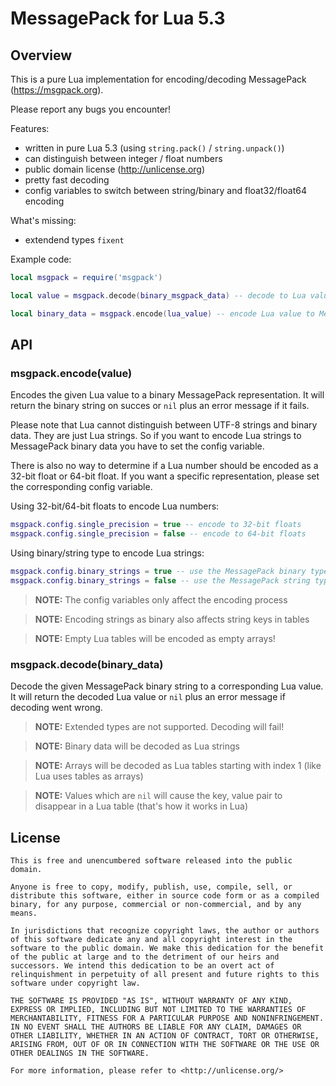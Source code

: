 # MessagePack for Lua 5.3

## Overview

This is a pure Lua implementation for encoding/decoding MessagePack (https://msgpack.org).

Please report any bugs you encounter!

Features:
- written in pure Lua 5.3 (using ```string.pack()``` / ```string.unpack()```)
- can distinguish between integer / float numbers
- public domain license (http://unlicense.org)
- pretty fast decoding
- config variables to switch between string/binary and float32/float64 encoding

What's missing:
- extendend types ```fixent```

Example code:
```lua
local msgpack = require('msgpack')

local value = msgpack.decode(binary_msgpack_data) -- decode to Lua value

local binary_data = msgpack.encode(lua_value) -- encode Lua value to MessagePack
```

## API

### msgpack.encode(value)
Encodes the given Lua value to a binary MessagePack representation. It will return the binary string on succes or ```nil``` plus an error message if it fails.

Please note that Lua cannot distinguish between UTF-8 strings and binary data. They are just Lua strings. So if you want to encode Lua strings to MessagePack binary data you have to set the config variable.

There is also no way to determine if a Lua number should be encoded as a 32-bit float or 64-bit float. If you want a specific representation, please set the corresponding config variable.

Using 32-bit/64-bit floats to encode Lua numbers:
```lua
msgpack.config.single_precision = true -- encode to 32-bit floats
msgpack.config.single_precision = false -- encode to 64-bit floats
```

Using binary/string type to encode Lua strings:
```lua
msgpack.config.binary_strings = true -- use the MessagePack binary type
msgpack.config.binary_strings = false -- use the MessagePack string type
```

> **NOTE:** The config variables only affect the encoding process

> **NOTE:** Encoding strings as binary also affects string keys in tables

> **NOTE:** Empty Lua tables will be encoded as empty arrays!

### msgpack.decode(binary_data)
Decode the given MessagePack binary string to a corresponding Lua value. It will return the decoded Lua value or ```nil``` plus an error message if decoding went wrong.

> **NOTE:** Extended types are not supported. Decoding will fail!

> **NOTE:** Binary data will be decoded as Lua strings

> **NOTE:** Arrays will be decoded as Lua tables starting with index 1 (like Lua uses tables as arrays)

> **NOTE:** Values which are ```nil``` will cause the key, value pair to disappear in a Lua table (that's how it works in Lua)

## License
```
This is free and unencumbered software released into the public domain.

Anyone is free to copy, modify, publish, use, compile, sell, or
distribute this software, either in source code form or as a compiled
binary, for any purpose, commercial or non-commercial, and by any
means.

In jurisdictions that recognize copyright laws, the author or authors
of this software dedicate any and all copyright interest in the
software to the public domain. We make this dedication for the benefit
of the public at large and to the detriment of our heirs and
successors. We intend this dedication to be an overt act of
relinquishment in perpetuity of all present and future rights to this
software under copyright law.

THE SOFTWARE IS PROVIDED "AS IS", WITHOUT WARRANTY OF ANY KIND,
EXPRESS OR IMPLIED, INCLUDING BUT NOT LIMITED TO THE WARRANTIES OF
MERCHANTABILITY, FITNESS FOR A PARTICULAR PURPOSE AND NONINFRINGEMENT.
IN NO EVENT SHALL THE AUTHORS BE LIABLE FOR ANY CLAIM, DAMAGES OR
OTHER LIABILITY, WHETHER IN AN ACTION OF CONTRACT, TORT OR OTHERWISE,
ARISING FROM, OUT OF OR IN CONNECTION WITH THE SOFTWARE OR THE USE OR
OTHER DEALINGS IN THE SOFTWARE.

For more information, please refer to <http://unlicense.org/>
```
